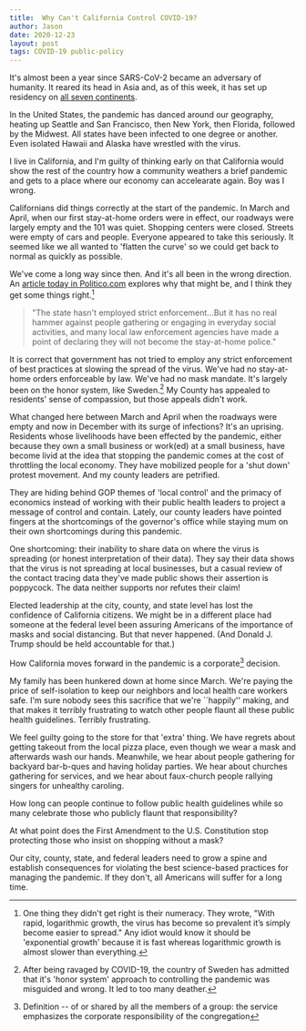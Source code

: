 ```yaml
---
title:  Why Can't California Control COVID-19?
author: Jason
date: 2020-12-23
layout: post
tags: COVID-19 public-policy
---
```


It's almost been a year since SARS-CoV-2 became an adversary of humanity.  It reared its head in Asia and, as of this week, it has set up residency on [all seven continents](https://www.theguardian.com/world/2020/dec/22/covid-cases-recorded-in-antarctica-for-first-time).

In the United States, the pandemic has danced around our geography, heating up Seattle and San Francisco, then New York, then Florida, followed by the Midwest.  All states have been infected to one degree or another.  Even isolated Hawaii and Alaska have wrestled with the virus.

I live in California, and I'm guilty of thinking early on that California would show the rest of the country how a community weathers a brief pandemic and gets to a place where our economy can accelearate again.  Boy was I wrong.

Californians did things correctly at the start of the pandemic.  In March and April, when our first stay-at-home orders were in effect, our roadways were largely empty and the 101 was quiet. Shopping centers were closed.  Streets were empty of cars and people.  Everyone appeared to take this seriously.  It seemed like we all wanted to 'flatten the curve' so we could get back to normal as quickly as possible.

We've come a long way since then.  And it's all been in the wrong direction.  An [article today in Politico.com](https://www.politico.com/news/2020/12/23/california-covid-surge-450315) explores why that might be, and I think they get some things right.[^1]

>"The state hasn't employed strict enforcement...But it has no real hammer against people gathering or engaging in everyday social activities, and many local law enforcement agencies have made a point of declaring they will not become the stay-at-home police."

It is correct that government has not tried to employ any strict enforcement of best practices at slowing the spread of the virus.  We've had no stay-at-home orders enforceable by law.  We've had no mask mandate.  It's largely been on the honor system, like Sweden.[^2]  My County has appealed to residents' sense of compassion, but those appeals didn't work.

What changed here between March and April when the roadways were empty and now in December with its surge of infections?  It's an uprising.  Residents whose livelihoods have been effected by the pandemic, either because they own a small business or work(ed) at a small business, have become livid at the idea that stopping the pandemic comes at the cost of throttling the local economy.  They have mobilized people for a 'shut down' protest movement.  And my county leaders are petrified.

They are hiding behind GOP themes of 'local control' and the primacy of economics instead of working with their public health leaders to project a message of control and contain.  Lately, our county leaders have pointed fingers at the shortcomings of the governor's office while staying mum on their own shortcomings during this pandemic.

One shortcoming: their inability to share data on where the virus is spreading (or honest interpretation of their data).  They say their data shows that the virus is not spreading at local businesses, but a casual review of the contact tracing data they've made public shows their assertion is poppycock.  The data neither supports nor refutes their claim!

Elected leadership at the city, county, and state level has lost the confidence of California citizens.  We might be in a different place had someone at the federal level been assuring Americans of the importance of masks and social distancing.  But that never happened.  (And Donald J. Trump should be held accountable for that.)

How California moves forward in the pandemic is a corporate[^3] decision.

My family has been hunkered down at home since March.  We're paying the price of self-isolation to keep our neighbors and local health care workers safe.  I'm sure nobody sees this sacrifice that we're ``happily'' making, and that makes it terribly frustrating to watch other people flaunt all these public health guidelines.  Terribly frustrating.

We feel guilty going to the store for that 'extra' thing.  We have regrets about getting takeout from the local pizza place, even though we wear a mask and afterwards wash our hands.  Meanwhile, we hear about people gathering for backyard bar-b-ques and having holiday parties.  We hear about churches gathering for services, and we hear about faux-church people rallying singers for unhealthy caroling.  

How long can people continue to follow public health guidelines while so many celebrate those who publicly flaunt that responsibility?

At what point does the First Amendment to the U.S. Constitution stop protecting those who insist on shopping without a mask?

Our city, county, state, and federal leaders need to grow a spine and establish consequences for violating the best science-based practices for managing the pandemic.  If they don't, all Americans will suffer for a long time.


[^1]:  One thing they didn't get right is their numeracy.  They wrote, "With rapid, logarithmic growth, the virus has become so prevalent it’s simply become easier to spread." Any idiot would know it should be 'exponential growth' because it is fast whereas logarithmic growth is almost slower than everything.

[^2]:  After being ravaged by COVID-19, the country of Sweden has admitted that it's 'honor system' approach to controlling the pandemic was misguided and wrong.  It led to too many deather.

[^3]: Definition -- of or shared by all the members of a group: the service emphasizes the corporate responsibility of the congregation